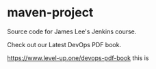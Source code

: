 # maven-project
Source code for James Lee's Jenkins course.

Check out our Latest DevOps PDF book.

https://www.level-up.one/devops-pdf-book
this is 

